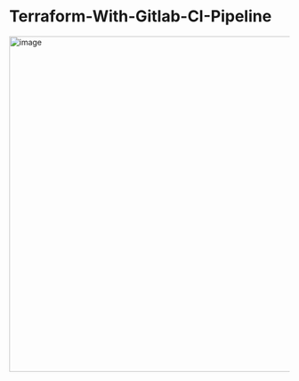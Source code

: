 # Terraform-With-Gitlab-CI-Pipeline

<img width="603" alt="image" src="https://user-images.githubusercontent.com/28689837/235117719-5dec9913-74c9-46d7-847a-87da5a3621d0.png">
